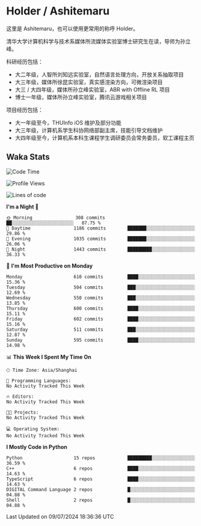 # Holder / Ashitemaru

这里是 Ashitemaru，也可以使用更常用的称呼 Holder。

清华大学计算机科学与技术系媒体所流媒体实验室博士研究生在读，导师为孙立峰。

科研经历包括：

- 大二年级，人智所刘知远实验室，自然语言处理方向，开放关系抽取项目
- 大三年级，媒体所徐昆实验室，真实感渲染方向，可微渲染项目
- 大三 / 大四年级，媒体所孙立峰实验室，ABR with Offline RL 项目
- 博士一年级，媒体所孙立峰实验室，腾讯云游戏相关项目

项目经历包括：

- 大一年级至今，THUInfo iOS 维护及部分功能
- 大三年级，计算机系学生科协网络部副主席，技能引导文档维护
- 大四年级至今，计算机系本科生课程学生调研委员会常务委员，软工课程主页

## Waka Stats

<!--START_SECTION:waka-->
![Code Time](http://img.shields.io/badge/Code%20Time-1%2C049%20hrs%2031%20mins-blue)

![Profile Views](http://img.shields.io/badge/Profile%20Views-14-blue)

![Lines of code](https://img.shields.io/badge/From%20Hello%20World%20I%27ve%20Written-3.0%20million%20lines%20of%20code-blue)

**I'm a Night 🦉** 

```text
🌞 Morning                308 commits         ██░░░░░░░░░░░░░░░░░░░░░░░   07.75 % 
🌆 Daytime                1186 commits        ███████░░░░░░░░░░░░░░░░░░   29.86 % 
🌃 Evening                1035 commits        ███████░░░░░░░░░░░░░░░░░░   26.06 % 
🌙 Night                  1443 commits        █████████░░░░░░░░░░░░░░░░   36.33 % 
```
📅 **I'm Most Productive on Monday** 

```text
Monday                   610 commits         ████░░░░░░░░░░░░░░░░░░░░░   15.36 % 
Tuesday                  504 commits         ███░░░░░░░░░░░░░░░░░░░░░░   12.69 % 
Wednesday                550 commits         ███░░░░░░░░░░░░░░░░░░░░░░   13.85 % 
Thursday                 600 commits         ████░░░░░░░░░░░░░░░░░░░░░   15.11 % 
Friday                   602 commits         ████░░░░░░░░░░░░░░░░░░░░░   15.16 % 
Saturday                 511 commits         ███░░░░░░░░░░░░░░░░░░░░░░   12.87 % 
Sunday                   595 commits         ████░░░░░░░░░░░░░░░░░░░░░   14.98 % 
```


📊 **This Week I Spent My Time On** 

```text
🕑︎ Time Zone: Asia/Shanghai

💬 Programming Languages: 
No Activity Tracked This Week

🔥 Editors: 
No Activity Tracked This Week

🐱‍💻 Projects: 
No Activity Tracked This Week

💻 Operating System: 
No Activity Tracked This Week
```

**I Mostly Code in Python** 

```text
Python                   15 repos            █████████░░░░░░░░░░░░░░░░   36.59 % 
C++                      6 repos             ████░░░░░░░░░░░░░░░░░░░░░   14.63 % 
TypeScript               6 repos             ████░░░░░░░░░░░░░░░░░░░░░   14.63 % 
DIGITAL Command Language 2 repos             █░░░░░░░░░░░░░░░░░░░░░░░░   04.88 % 
Shell                    2 repos             █░░░░░░░░░░░░░░░░░░░░░░░░   04.88 % 
```




 Last Updated on 09/07/2024 18:36:36 UTC
<!--END_SECTION:waka-->

<!--
**Ashitemaru/Ashitemaru** is a ✨ _special_ ✨ repository because its `README.md` (this file) appears on your GitHub profile.

Here are some ideas to get you started:

- 🔭 I’m currently working on ...
- 🌱 I’m currently learning ...
- 👯 I’m looking to collaborate on ...
- 🤔 I’m looking for help with ...
- 💬 Ask me about ...
- 📫 How to reach me: ...
- 😄 Pronouns: ...
- ⚡ Fun fact: ...
-->
